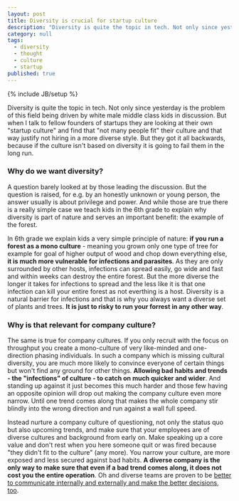 ```yaml
---
layout: post
title: Diversity is crucial for startup culture
description: "Diversity is quite the topic in tech. Not only since yesterday is the problem of this field being driven by white male middle class kids in discussion. But when I talk to fellow founders of startups they are looking at their own \"startup culture\" and find that \"not many people fit\" their culture and that way justify not hiring in a more diverse style. But they got it all backwards, because if the culture isn't based on diversity it is going to fail them in the long run."
category: null
tags:
  - diversity
  - thought
  - culture
  - startup
published: true
---
```


{% include JB/setup %}

Diversity is quite the topic in tech. Not only since yesterday is the problem of this field being driven by white male middle class kids in discussion. But when I talk to fellow founders of startups they are looking at their own \"startup culture\" and find that \"not many people fit\" their culture and that way justify not hiring in a more diverse style. But they got it all backwards, because if the culture isn't based on diversity it is going to fail them in the long run.

### Why do we want diversity?
A question barely looked at by those leading the discussion. But the question is raised, for e.g. by an honestly unknown or young person, the answer usually is about privilege and power. And while those are true there is a really simple case we teach kids in the 6th grade to explain why diversity is part of nature and serves an important benefit: the example of the forest.

In 6th grade we explain kids a very simple principle of nature: **if you run a forest as a mono culture** - meaning you grown only one type of tree for example for goal of higher output of wood and chop down everything else, **it is much more vulnerable for infections and parasites**. As they are only surrounded by other hosts, infections can spread easily, go wide and fast and within weeks can destroy the entire forest. But the more diverse the longer it takes for infections to spread and the less like it is that one infection can kill your entire forest as not everthing is a host. Diversity is a natural barrier for infections and that is why you always want a diverse set of plants and trees. **It is just to risky to run your forrest in any other way**.

### Why is that relevant for company culture?

The same is true for company cultures. If you only recruit with the focus on throughput you create a mono-culture of very like-minded and one-direction phasing individuals. In such a company which is missing cultural diversity, you are much more likely to convince everyone of certain things but won't find any ground for other things. **Allowing bad habits and trends - the "infections" of culture - to catch on much quicker and wider**. And standing up against it just becomes this much harder and those few having an opposite opinion will drop out making the company culture even more narrow. Until one trend comes along that makes the whole company stir blindly into the wrong direction and run against a wall full speed.

Instead nurture a company culture of questioning, not only the status quo but also upcoming trends, and make sure that your employees are of diverse cultures and background from early on. Make speaking up a core value and don't rest when you here someone quit or was fired because "they didn't fit to the culture" (any more). You narrow your culture, are more exposed and less secured against bad habits. **A diverse company is the only way to make sure that even if a bad trend comes along, it does not cost you the entire operation**. Oh and diverse teams are proven to be [better to communicate internally and externally and make the better decisions, too]( http://insight.kellogg.northwestern.edu/article/better_decisions_through_diversity).
